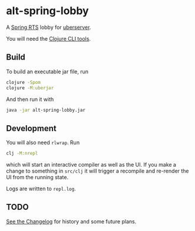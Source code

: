 # alt-spring-lobby

A [Spring RTS](https://springrts.com/) lobby for [uberserver](https://github.com/spring/uberserver).

You will need the [Clojure CLI tools](https://clojure.org/guides/getting_started#_clojure_installer_and_cli_tools).


## Build


To build an executable jar file, run

```bash
clojure -Spom
clojure -M:uberjar
```

And then run it with

```bash
java -jar alt-spring-lobby.jar
```


## Development

You will also need `rlwrap`. Run

```bash
clj -M:nrepl
```

which will start an interactive compiler as well as the UI. If you make a change to something in `src/clj` it will trigger a recompile and re-render the UI from the running state.

Logs are written to `repl.log`.

## TODO

[See the Changelog](./CHANGELOG.md) for history and some future plans.
